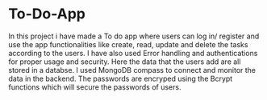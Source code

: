 # To-Do-App
In this project i have made a To do app where users can log in/ register and use the app functionalities like create, read, update and delete the tasks according to the users. I have also used Error handling and authentications for proper usage and security. Here the data that the users add are all stored in a databse. I used MongoDB compass to connect and monitor the data in the backend. The passwords are encryped using the Bcrypt functions which will secure the passwords of users.
